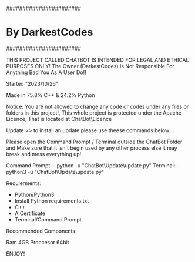 #######################
#   By DarkestCodes   #
#######################

THIS PROJECT CALLED CHATBOT IS INTENDED FOR LEGAL AND ETHICAL PURPOSES ONLY!
The Owner (DarkestCodes) Is Not Responsible For Anything Bad You As A User Do!!


Started "2023/10/26"

Made in 75.8% C++ & 24.2% Python

Notice: You are not allowed to change any code or codes under any files or folders in this project!,
This whole project is protected under the Apache Licence, That is located at ChatBot\Licence


Update >> to install an update please use theese commands below:

Please open the Command Prompt / Terminal outside the ChatBot Folder and Make sure that it isn't begin used by any other process else it may break and mess everything up!

Command Prompt:
    - python -u "ChatBot\Update\update.py"
Terminal:
    - python3 -u "ChatBot\Update\update.py"

Requierments:

- Python/Python3
- Install Python requirements.txt
- C++
- A Certificate
- Terminal/Command Prompt

Recommended Components:

Ram 4GB
Proccesor 64bit


ENJOY!
